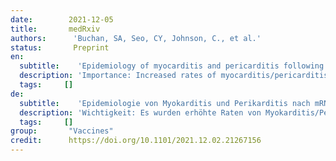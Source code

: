 ```yaml
---
date:        2021-12-05
title:       medRxiv
authors:      'Buchan, SA, Seo, CY, Johnson, C., et al.'
status:       Preprint
en:
  subtitle:    'Epidemiology of myocarditis and pericarditis following mRNA vaccines in Ontario, Canada: by vaccine product, schedule and interval'
  description: 'Importance: Increased rates of myocarditis/pericarditis following COVID-19 mRNA vaccines have been observed. However, little data are available related to product-specific differences, which have important programmatic impacts. Results: There were 19,740,741 doses of mRNA vaccines administered and 297 reports of myocarditis/pericarditis meeting our inclusion criteria. Among these, 69.7% occurred following the second dose of COVID-19 mRNA vaccine and 76.8% occurred in males. The median age of individuals with a reported event was 24 years. The highest reporting rate of myocarditis/pericarditis was observed in males aged 18-24 years following mRNA-1273 as the second dose; the rate in this age group was 5.1 (95% CI 1.9-15.5) times higher than the rate following BNT162b2 as the second dose. Overall reporting rates were higher when the inter-dose interval was shorter (i.e., ≤30 days) for both vaccine products.Among individuals who received mRNA-1273 for the second dose, rates were higher for those who had a heterologous as opposed to homologous vaccine schedule.'
  tags:     []
de: 
  subtitle:    'Epidemiologie von Myokarditis und Perikarditis nach mRNA-Impfstoffen in Ontario, Kanada: nach Impfstoffprodukt, Zeitplan und Intervall'
  description: 'Wichtigkeit: Es wurden erhöhte Raten von Myokarditis/Perikarditis nach COVID-19 mRNA-Impfstoffen beobachtet. Es liegen jedoch nur wenige Daten zu den produktspezifischen Unterschieden vor, die wichtige programmatische Auswirkungen haben. Ergebnisse: Es wurden 19.740.741 Dosen mRNA-Impfstoffe verabreicht, und es gab 297 Berichte über Myokarditis/Perikarditis, die unsere Einschlusskriterien erfüllten. Davon traten 69,7 % nach der zweiten Dosis des COVID-19-mRNA-Impfstoffs und 76,8 % bei Männern auf. Das mittlere Alter der Personen mit einem gemeldeten Ereignis betrug 24 Jahre. Die höchste Melderate für Myokarditis/Perikarditis wurde bei Männern im Alter von 18 bis 24 Jahren nach der zweiten Dosis mRNA-1273 beobachtet; die Rate war in dieser Altersgruppe 5,1 (95% CI 1,9-15,5) Mal höher als die Rate nach der zweiten Dosis BNT162b2. Insgesamt waren die Melderaten höher, wenn das Intervall zwischen den einzelnen Dosen bei beiden Impfstoffen kürzer war (d. h. ≤30 Tage). Bei den Personen, die mRNA-1273 als zweite Dosis erhielten, waren die Raten bei denjenigen höher, die ein heterologes im Gegensatz zu einem homologen Impfschema hatten.'
  tags:     []
group:       "Vaccines"
credit:      https://doi.org/10.1101/2021.12.02.21267156
---
```

